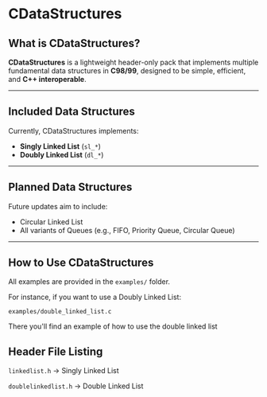 # CDataStructures

## What is CDataStructures?
**CDataStructures** is a lightweight header-only pack that implements multiple fundamental data structures in **C98/99**, designed to be simple, efficient, and **C++ interoperable**.

---

## Included Data Structures
Currently, CDataStructures implements:

- **Singly Linked List** (`sl_*`)
- **Doubly Linked List** (`dl_*`)

---

## Planned Data Structures
Future updates aim to include:

- Circular Linked List
- All variants of Queues (e.g., FIFO, Priority Queue, Circular Queue)

---

## How to Use CDataStructures
All examples are provided in the `examples/` folder.  

For instance, if you want to use a Doubly Linked List:

`examples/double_linked_list.c`

There you'll find an example of how to use the double linked list

## Header File Listing

`linkedlist.h` → Singly Linked List

`doublelinkedlist.h` → Double Linked List